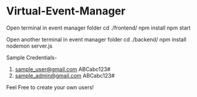 # Virtual-Event-Manager

Open terminal in event manager folder
cd ./frontend/
npm install
npm start

Open another terminal in event manager folder
cd ./backend/
npm install
nodemon server.js

Sample Credentials-
1. sample_user@gmail.com
  ABCabc123#
2. sample_admin@gmail.com
   ABCabc123#

Feel Free to create your own users!

